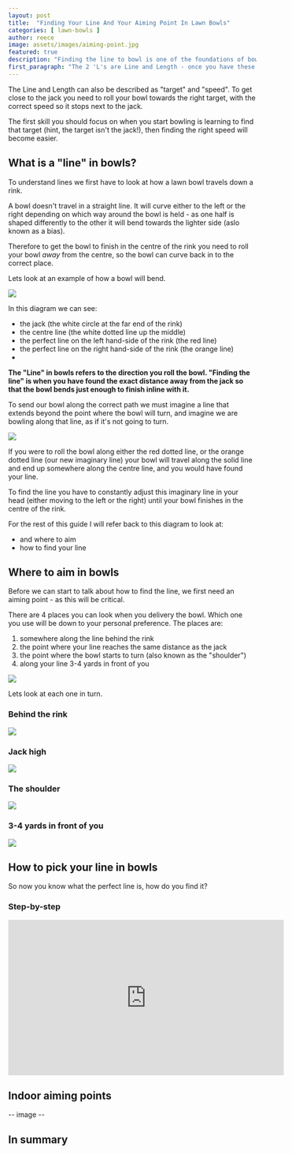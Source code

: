 ```yaml
---
layout: post
title:  "Finding Your Line And Your Aiming Point In Lawn Bowls"
categories: [ lawn-bowls ]
author: reece
image: assets/images/aiming-point.jpg
featured: true
description: "Finding the line to bowl is one of the foundations of bowls. When you find it, and are able to stay on it, it can make the rest of your game much easier."
first_paragraph: "The 2 'L's are Line and Length - once you have these you will be will on your way. The first 'L' (Line) is the fundemental skill you need to become a good bowler. But how do you find a line? And where do you aim to find it?"
---
```


The Line and Length can also be described as "target" and "speed". To get close to the jack you need to roll your bowl towards the right target, with the correct speed so it stops next to the jack.

The first skill you should focus on when you start bowling is learning to find that target (hint, the target isn't the jack!), then finding the right speed will become easier.

## What is a "line" in bowls?

To understand lines we first have to look at how a lawn bowl travels down a rink.

A bowl doesn't travel in a straight line. It will curve either to the left or the right depending on which way around the bowl is held - as one half is shaped differently to the other it will bend towards the lighter side (aslo known as a bias).

Therefore to get the bowl to finish in the centre of the rink you need to roll your bowl _away_ from the centre, so the bowl can curve back in to the correct place.

Lets look at an example of how a bowl will bend.

<img src="/assets/images/aiming-points/aiming-point-lines.jpg" />

In this diagram we can see:

- the jack (the white circle at the far end of the rink)
- the centre line (the white dotted line up the middle)
- the perfect line on the left hand-side of the rink (the red line)
- the perfect line on the right hand-side of the rink (the orange line)
- 

**The "Line" in bowls refers to the direction you roll the bowl. "Finding the line" is when you have found the exact distance away from the jack so that the bowl bends just enough to finish inline with it.**

To send our bowl along the correct path we must imagine a line that extends beyond the point where the bowl will turn, and imagine we are bowling along that line, as if it's not going to turn.

<img src="/assets/images/aiming-points/aiming-points-imaginary-line.jpg" />

If you were to roll the bowl along either the red dotted line, or the orange dotted line (our new imaginary line) your bowl will travel along the solid line and end up somewhere along the centre line, and you would have found your line.

To find the line you have to constantly adjust this imaginary line in your head (either moving to the left or the right) until your bowl finishes in the centre of the rink.

For the rest of this guide I will refer back to this diagram to look at:

- and where to aim
- how to find your line

## Where to aim in bowls

Before we can start to talk about how to find the line, we first need an aiming point - as this will be critical.

There are 4 places you can look when you delivery the bowl. Which one you use will be down to your personal preference. The places are:

1. somewhere along the line behind the rink
2. the point where your line reaches the same distance as the jack
3. the point where the bowl starts to turn (also known as the "shoulder")
4. along your line 3-4 yards in front of you


<img src="/assets/images/aiming-points/all-aiming-points.jpg" />

Lets look at each one in turn.

### Behind the rink

<img src="/assets/images/aiming-points/aiming-point-1.jpg" />

### Jack high

<img src="/assets/images/aiming-points/aiming-point-2.jpg" />

### The shoulder

<img src="/assets/images/aiming-points/aiming-point-3.jpg" />

### 3-4 yards in front of you

<img src="/assets/images/aiming-points/aiming-point-4.jpg" />

## How to pick your line in bowls

So now you know what the perfect line is, how do you find it?

### Step-by-step


<iframe width="560" height="315" src="https://www.youtube.com/embed/rH7R40iKoZ4" title="YouTube video player" frameborder="0" allow="accelerometer; autoplay; clipboard-write; encrypted-media; gyroscope; picture-in-picture; web-share" allowfullscreen></iframe>


## Indoor aiming points

-- image --

## In summary
